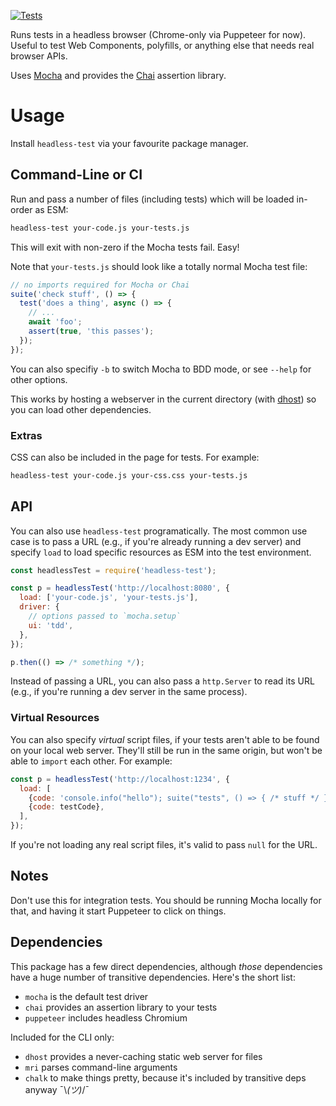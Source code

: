 [![Tests](https://github.com/samthor/headless-test/workflows/Tests/badge.svg)](https://github.com/samthor/headless-test/actions)


Runs tests in a headless browser (Chrome-only via Puppeteer for now).
Useful to test Web Components, polyfills, or anything else that needs real browser APIs.

Uses [Mocha](https://npmjs.com/package/mocha) and provides the [Chai](https://npmjs.com/package/chai) assertion library.

# Usage

Install `headless-test` via your favourite package manager.

## Command-Line or CI

Run and pass a number of files (including tests) which will be loaded in-order as ESM:

```bash
headless-test your-code.js your-tests.js
```

This will exit with non-zero if the Mocha tests fail.
Easy!

Note that `your-tests.js` should look like a totally normal Mocha test file:

```js
// no imports required for Mocha or Chai
suite('check stuff', () => {
  test('does a thing', async () => {
    // ...
    await 'foo';
    assert(true, 'this passes');
  });
});
```

You can also specifiy `-b` to switch Mocha to BDD mode, or see `--help` for other options.

This works by hosting a webserver in the current directory (with [dhost](https://npmjs.com/package/dhost)) so you can load other dependencies.

### Extras

CSS can also be included in the page for tests.
For example:

```bash
headless-test your-code.js your-css.css your-tests.js
```

## API

You can also use `headless-test` programatically.
The most common use case is to pass a URL (e.g., if you're already running a dev server) and specify `load` to load specific resources as ESM into the test environment.

```js
const headlessTest = require('headless-test');

const p = headlessTest('http://localhost:8080', {
  load: ['your-code.js', 'your-tests.js'],
  driver: {
    // options passed to `mocha.setup`
    ui: 'tdd',
  },
});

p.then(() => /* something */);
```

Instead of passing a URL, you can also pass a `http.Server` to read its URL (e.g., if you're running a dev server in the same process).

### Virtual Resources

You can also specify _virtual_ script files, if your tests aren't able to be found on your local web server.
They'll still be run in the same origin, but won't be able to `import` each other.
For example:

```js
const p = headlessTest('http://localhost:1234', {
  load: [
    {code: 'console.info("hello"); suite("tests", () => { /* stuff */ });'},
    {code: testCode},
  ],
});
```

If you're not loading any real script files, it's valid to pass `null` for the URL.

## Notes

Don't use this for integration tests.
You should be running Mocha locally for that, and having it start Puppeteer to click on things.

## Dependencies

This package has a few direct dependencies, although _those_ dependencies have a huge number of transitive dependencies.
Here's the short list:

* `mocha` is the default test driver
* `chai` provides an assertion library to your tests
* `puppeteer` includes headless Chromium

Included for the CLI only:

* `dhost` provides a never-caching static web server for files
* `mri` parses command-line arguments
* `chalk` to make things pretty, because it's included by transitive deps anyway ¯‍\‍_‍(‍ツ‍)‍_‍/‍¯
